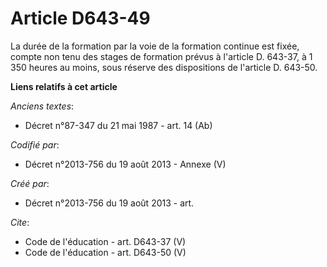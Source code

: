 # Article D643-49

La durée de la formation par la voie de la formation continue est fixée, compte non tenu des stages de formation prévus à
l'article D. 643-37, à 1 350 heures au moins, sous réserve des dispositions de l'article D. 643-50.

**Liens relatifs à cet article**

_Anciens textes_:

  - Décret n°87-347 du 21 mai 1987 - art. 14 (Ab)

_Codifié par_:

  - Décret n°2013-756 du 19 août 2013 -  Annexe (V)

_Créé par_:

  - Décret n°2013-756 du 19 août 2013 - art.

_Cite_:

  - Code de l'éducation - art. D643-37 (V)
  - Code de l'éducation - art. D643-50 (V)
